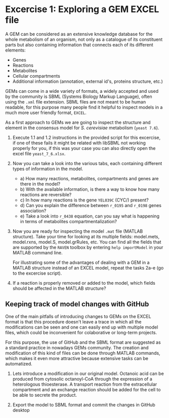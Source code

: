 # Excercise 1: Exploring a GEM EXCEL file
A GEM can be considered as an extensive knowledge database for the whole metabolism of an organism, not only as a catalogue of its constituent parts but also containing information that connects each of its different elements:
* Genes
* Reactions
* Metabolites
* Cellular compartments
* Additional information (annotation, external id's, proteins structure, etc.)

GEMs can come in a wide variety of formats, a widely accepted and used by the community is SBML (Systems Biology Markup Language), often using the `.xml` file extension.
SBML files are not meant to be human readable, for this purpose many people find it helpful to inspect models in a much more user friendly format, `EXCEL`. 

As a first approach to GEMs we are going to inspect the structure and element in the consensus model for _S. cerevisiae_ metabolism (`yeast 7.6`). 

1. Execute 1.1 and 1.2 instructions in the provided script for this excercise, if one of these fails it might be related with libSBML not working properly for you, if this was your case you can also directly open the excel file `yeast_7_6.xlsx`. 

1. Now you can take a look into the various tabs, each containing different types of information in the model.
   * a) How many reactions, metabolites, compartments and genes are there in the model?
   * b) With the available information, is there a way to know how many reactions are reversible?
   * c) In how many reactions is the gene `YEL039C` (CYC/) present?
   * d) Can you explain the difference between `r_0195` and `r_0198` genes association?
   * e) Take a look into `r_0438` equation, can you say what is happening in terms of metabolites compartmentalization?
   
1. Now you are ready for inspecting the model `.mat` file (MATLAB structure). Take your time for looking at its multiple fields: model.mets, model.rxns, model.S, model.grRules, etc. You can find all the fields that are supported by the `RAVEN` toolbox by entering `help importModel` in your MATLAB command line. 
    
    For illustrating some of the advantages of dealing with a GEM in a MATLAB structure instead of an EXCEL model, repeat the tasks 2a-e (go to the excercise script).
1. If a reaction is properly removed or added to the model, which fields should be affected in the MATLAB structure?

## Keeping track of model changes with GitHub
One of the main pitfalls of introducing changes to GEMs on the EXCEL format is that this procedure doesn't leave a trace in which all the modifications can be seen and one can easily end up with multiple model files, which could be inconvenient for colaborative or long-term projects.

For this purpose, the use of GitHub and the SBML format are suggested as a standard practice in nowadays GEMs community. The creation and modification of this kind of files can be done through MATLAB commands, which makes it even more attractive because extensive tasks can be automatized.

1. Lets introduce a modification in our original model. Octanoic acid can be produced from cytosolic octanoyl-CoA through the expression of a heterologous thioesterase. A transport reaction from the extracellular compartment and an exchange reaction should be added for the cell to be able to secrete the product.

1. Export the model to SBML format and commit the changes in GitHub desktop


